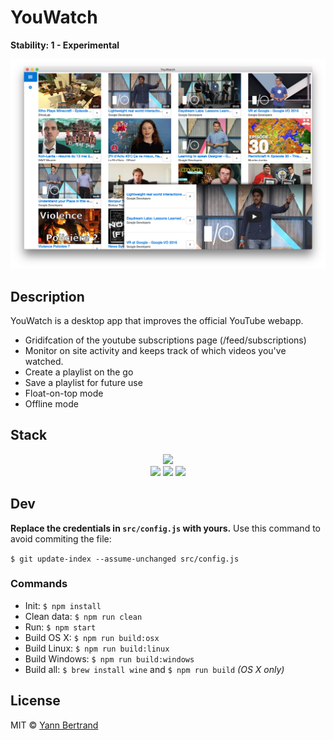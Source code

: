 # YouWatch
**Stability: 1 - Experimental**

![Screenshot](./media/screenshot.png)

## Description
YouWatch is a desktop app that improves the official YouTube webapp.

* Gridifcation of the youtube subscriptions page (/feed/subscriptions)
* Monitor on site activity and keeps track of which videos you've watched.
* Create a playlist on the go
* Save a playlist for future use
* Float-on-top mode
* Offline mode

## Stack

<center>
<a href="http://electron.atom.io/"><img src="http://svgporn.com/logos/electron.svg" width="75%"></a>
</center>

<center>
<a href="http://gulpjs.com/"><img src="http://svgporn.com/logos/gulp.svg" width="14%"></a>
<a href="https://facebook.github.io/react/"><img src="http://svgporn.com/logos/react.svg" width="31%"></a>
<a href="http://sass-lang.com/"><img src="http://svgporn.com/logos/sass.svg" width="31%"></a>
</center>

## Dev
**Replace the credentials in `src/config.js` with yours.**
Use this command to avoid commiting the file:

`$ git update-index --assume-unchanged src/config.js`

### Commands
* Init: `$ npm install`
* Clean data: `$ npm run clean`
* Run: `$ npm start`
* Build OS X: `$ npm run build:osx`
* Build Linux: `$ npm run build:linux`
* Build Windows: `$ npm run build:windows`
* Build all: `$ brew install wine` and `$ npm run build` *(OS X only)*

## License
MIT © [Yann Bertrand](http://yann-bertrand.fr)
